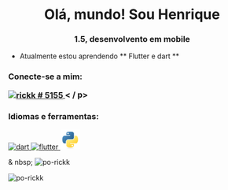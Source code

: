 <h1 align = "center"> Olá, mundo! Sou Henrique </h1>
<h3 align = "center"> 1.5, desenvolvento em mobile </h3>

- Atualmente estou aprendendo ** Flutter e dart **

<h3 align = "left"> Conecte-se a mim: </ h3 >
<p align = "left">
<a href="https://discord.gg/rickk#5155" target="blank"> <img align = "center" src = "https: //raw.githubusercontent. com / rahuldkjain / github-profile-readme-generator / master / src / images / icons / Social / discord.svg "alt =" rickk # 5155 "height =" 30 "width =" 40 "/> </a>
< / p>

<h3 align = "left"> Idiomas e ferramentas: </h3>
<p align = "left"> <a href="https://dart.dev" target="_blank"> <img src = "https://www.vectorlogo.zone/logos/dartlang/dartlang-icon. svg "alt =" dart "width =" 40 "height =" 40 "/> </a> <a href="https://flutter.dev" target="_blank"> <img src =" https: / /www.vectorlogo.zone/logos/flutterio/flutterio-icon.svg "alt =" flutter "width =" 40 "height =" 40 "/> </a> <a href =" https: //www.python .org "target =" _ blank "> <img src =" https://raw.githubusercontent.com/devicons/devicon/master/icons/python/python-original.svg "alt =" python "width =" 40 " altura = "40 "/> </a> </p>

<p> & nbsp; <img align =" center "src =" https://github-readme-stats.vercel.app/api?username=po-rickk&show_icons=true&locale = en "alt =" po-rickk "/> </p>

<p> <img align = "center" src = "https://github-readme-streak-stats.herokuapp.com/?user=po-rickk&" alt = "po-rickk" /> </p>
